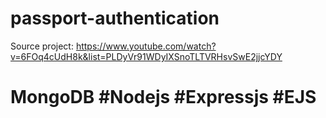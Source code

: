 # passport-authentication

Source project: https://www.youtube.com/watch?v=6FOq4cUdH8k&list=PLDyVr91WDyIXSnoTLTVRHsvSwE2jjcYDY

# MongoDB #Nodejs #Expressjs #EJS